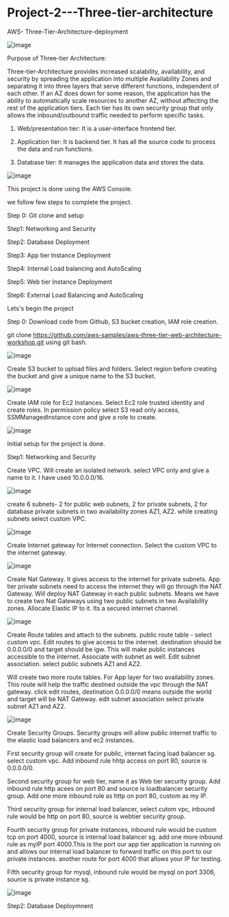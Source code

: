 # Project-2---Three-tier-architecture
AWS- Three-Tier-Architecture-deployment

![image](https://github.com/user-attachments/assets/8ad89f94-cbfc-43e5-93b3-642b6fdf172a)

Purpose of Three-tier Architecture:

Three-tier-Architecture provides increased scalability, availability, and security by spreading the application into multiple Availability Zones and separating it into three layers that serve different functions, independent of each other. If an AZ does down for some reason, the application has the ability to automatically scale resources to another AZ, without affecting the rest of the application tiers. Each tier has its own security group that only allows the inbound/outbound traffic needed to perform specific tasks.

1. Web/presentation tier: It is a user-interface frontend tier.

2. Application tier: It is backend tier. It has all the source code to process the data and run functions.

3. Database tier: It manages the application data and stores the data.

![image](https://github.com/user-attachments/assets/f9085b83-88cd-4a46-b3e6-d92755f4ae69)

This project is done using the AWS Console.

we follow few steps to complete the project.

Step 0: Git clone and setup

Step1: Networking and Security

Step2: Database Deployment

Step3: App tier Instance Deployment

Step4: Internal Load balancing and AutoScaling

Step5: Web tier Instance Deployment

Step6: External Load Balancing and AutoScaling

Lets's begin the project

Step 0: Download code from Github, S3 bucket creation, IAM role creation.


git clone https://github.com/aws-samples/aws-three-tier-web-architecture-workshop.git using git bash.


![image](https://github.com/user-attachments/assets/ad90113f-1dc8-4573-833d-c8b748d15449)


Create S3 bucket to upload files and folders. Select region before creating the bucket and give a unique name to the S3 bucket. 


![image](https://github.com/user-attachments/assets/a19b0c50-0a20-44d2-b04d-09da61c261e6)


Create IAM role for Ec2 Instances. Select Ec2 role trusted identity and create roles. In permission policy select S3 read only access, SSMManagedInstance core and give a role to create.


![image](https://github.com/user-attachments/assets/89c3e76f-10a0-4e99-8f6b-67cdd0d77fa7)

Initial setup for the project is done.

Step1: Networking and Security

Create VPC. Will create an isolated network. select VPC only and give a name to it. I have used 10.0.0.0/16. 

![image](https://github.com/user-attachments/assets/86dac7ad-faf4-43bc-a0d0-5ce71bdd0fe0)

create 6 subnets- 2 for public web subnets, 2 for private subnets, 2 for database private subnets in two availability zones AZ1, AZ2. while creating subnets select custom VPC. 

![image](https://github.com/user-attachments/assets/84372ef2-dd21-4de0-8375-0ae7caf69c10)

Create Internet gateway for Internet connection. Select the custom VPC to the internet gateway.

![image](https://github.com/user-attachments/assets/10ac9337-12d7-4294-8190-f2574fc4fbe2)

Create Nat Gateway. It gives access to the internet for private subnets. App tier private subnets need to access the internet they will go through the NAT Gateway. Will deploy NAT Gateway in each public subnets.
Means we have to create two Nat Gateways using two public subnets in two Availability zones. Allocate Elastic IP to it. Its a secured internet channel. 

![image](https://github.com/user-attachments/assets/5c91b8c8-19f4-427a-8937-a69de27d72ed)

Create Route tables and attach to the subnets. public route table - select custom vpc. Edit routes to give access to the internet. destination should be 0.0.0.0/0 and target should be igw. This will make public instances accessible to the internet. Associate with subnet as well. Edit subnet association. select public subnets AZ1 and AZ2. 

Will create two more route tables. For App layer for two availability zones. This route will help the traffic destined outside the vpc through the NAT gateway. click edit routes, destination 0.0.0.0/0 means outside the world and target will be NAT Gateway. edit subnet association select private subnet AZ1 and AZ2.

![image](https://github.com/user-attachments/assets/1015a2bb-d2ea-4f58-ad67-6ab4e20bfb6d)

Create Security Groups. Security groups will allow public internet traffic to the elastic load balancers and ec2 instances. 

First security group will create for public, internet facing load balancer sg. select custom vpc. Add inbound rule hhtp access on port 80, source is 0.0.0.0/0.

Second security group for web tier, name it as Web tier security group. Add inbound rule http acees on port 80 and source is loadbalancer security group. Add one more inbound rule as http on port 80, custom as my IP.

Third security group for internal load balancer, select cutom vpc, inbound rule would be http on port 80, source is webtier security group.

Fourth security group for private instances, inbound rule would be custom tcp on port 4000, source is internal load balancer sg. add one more inbound rule as myIP port 4000.This is the port our app tier application is running on and allows our internal load balancer to forward traffic on this port to our private instances. another route for port 4000 that allows your IP for testing.

Fifth security group for mysql, inbound rule would be mysql on port 3306, source is private instance sg.

![image](https://github.com/user-attachments/assets/1cde7839-5ed5-419f-8d96-44d73349325a)


Step2: Database Deploymnent













































